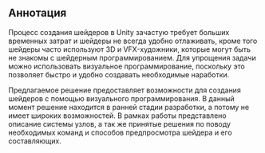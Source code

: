 ## Аннотация
Процесс создания шейдеров в Unity зачастую требует больших временных затрат и шейдеры не всегда удобно отлаживать, кроме того шейдеры часто используют 3D и VFX-художники, которые могут быть не знакомы с шейдерным программированием. Для упрощения задачи можно использовать визуальное программирование, поскольку это позволяет быстро и удобно создавать необходимые наработки.

Предлагаемое решение предоставляет возможности для создания шейдеров с помощью визуального программирования. В данный момент решение находится в ранней стадии разработки, а потому не имеет широких возможностей. В рамках работы представлено описание системы узлов, а так же принятые решения по поводу необходимых команд и способов предпросмотра шейдера и его составляющих.  